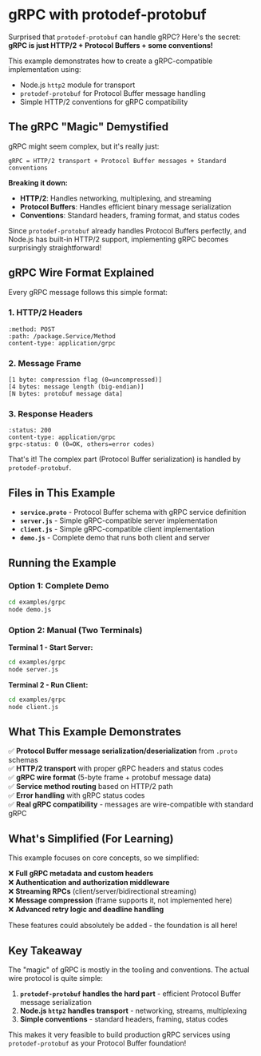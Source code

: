 # gRPC with protodef-protobuf

Surprised that `protodef-protobuf` can handle gRPC? Here's the secret: **gRPC is just HTTP/2 + Protocol Buffers + some conventions!**

This example demonstrates how to create a gRPC-compatible implementation using:
- Node.js `http2` module for transport  
- `protodef-protobuf` for Protocol Buffer message handling
- Simple HTTP/2 conventions for gRPC compatibility

## The gRPC "Magic" Demystified

gRPC might seem complex, but it's really just:

```
gRPC = HTTP/2 transport + Protocol Buffer messages + Standard conventions
```

**Breaking it down:**
- **HTTP/2**: Handles networking, multiplexing, and streaming
- **Protocol Buffers**: Handles efficient binary message serialization
- **Conventions**: Standard headers, framing format, and status codes

Since `protodef-protobuf` already handles Protocol Buffers perfectly, and Node.js has built-in HTTP/2 support, implementing gRPC becomes surprisingly straightforward!

## gRPC Wire Format Explained

Every gRPC message follows this simple format:

### 1. HTTP/2 Headers
```
:method: POST
:path: /package.Service/Method  
content-type: application/grpc
```

### 2. Message Frame
```
[1 byte: compression flag (0=uncompressed)]
[4 bytes: message length (big-endian)]
[N bytes: protobuf message data]
```

### 3. Response Headers
```
:status: 200
content-type: application/grpc
grpc-status: 0 (0=OK, others=error codes)
```

That's it! The complex part (Protocol Buffer serialization) is handled by `protodef-protobuf`.

## Files in This Example

- **`service.proto`** - Protocol Buffer schema with gRPC service definition
- **`server.js`** - Simple gRPC-compatible server implementation
- **`client.js`** - Simple gRPC-compatible client implementation  
- **`demo.js`** - Complete demo that runs both client and server

## Running the Example

### Option 1: Complete Demo
```bash
cd examples/grpc
node demo.js
```

### Option 2: Manual (Two Terminals)

**Terminal 1 - Start Server:**
```bash
cd examples/grpc
node server.js
```

**Terminal 2 - Run Client:**
```bash  
cd examples/grpc
node client.js
```

## What This Example Demonstrates

✅ **Protocol Buffer message serialization/deserialization** from `.proto` schemas  
✅ **HTTP/2 transport** with proper gRPC headers and status codes  
✅ **gRPC wire format** (5-byte frame + protobuf message data)  
✅ **Service method routing** based on HTTP/2 path  
✅ **Error handling** with gRPC status codes  
✅ **Real gRPC compatibility** - messages are wire-compatible with standard gRPC

## What's Simplified (For Learning)

This example focuses on core concepts, so we simplified:

❌ **Full gRPC metadata and custom headers**  
❌ **Authentication and authorization middleware**  
❌ **Streaming RPCs** (client/server/bidirectional streaming)  
❌ **Message compression** (frame supports it, not implemented here)  
❌ **Advanced retry logic and deadline handling**  

These features could absolutely be added - the foundation is all here!

## Key Takeaway

The "magic" of gRPC is mostly in the tooling and conventions. The actual wire protocol is quite simple:

1. **`protodef-protobuf` handles the hard part** - efficient Protocol Buffer message serialization
2. **Node.js `http2` handles transport** - networking, streams, multiplexing  
3. **Simple conventions** - standard headers, framing, status codes

This makes it very feasible to build production gRPC services using `protodef-protobuf` as your Protocol Buffer foundation!
